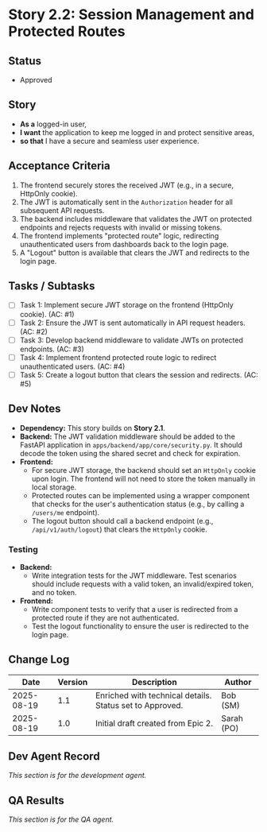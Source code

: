 # Story 2.2: Session Management and Protected Routes

## Status
- Approved

## Story
- **As a** logged-in user,
- **I want** the application to keep me logged in and protect sensitive areas,
- **so that** I have a secure and seamless user experience.

## Acceptance Criteria
1.  The frontend securely stores the received JWT (e.g., in a secure, HttpOnly cookie).
2.  The JWT is automatically sent in the `Authorization` header for all subsequent API requests.
3.  The backend includes middleware that validates the JWT on protected endpoints and rejects requests with invalid or missing tokens.
4.  The frontend implements "protected route" logic, redirecting unauthenticated users from dashboards back to the login page.
5.  A "Logout" button is available that clears the JWT and redirects to the login page.

## Tasks / Subtasks
- [ ] Task 1: Implement secure JWT storage on the frontend (HttpOnly cookie). (AC: #1)
- [ ] Task 2: Ensure the JWT is sent automatically in API request headers. (AC: #2)
- [ ] Task 3: Develop backend middleware to validate JWTs on protected endpoints. (AC: #3)
- [ ] Task 4: Implement frontend protected route logic to redirect unauthenticated users. (AC: #4)
- [ ] Task 5: Create a logout button that clears the session and redirects. (AC: #5)

## Dev Notes
- **Dependency:** This story builds on **Story 2.1**.
- **Backend:** The JWT validation middleware should be added to the FastAPI application in `apps/backend/app/core/security.py`. It should decode the token using the shared secret and check for expiration.
- **Frontend:**
    - For secure JWT storage, the backend should set an `HttpOnly` cookie upon login. The frontend will not need to store the token manually in local storage.
    - Protected routes can be implemented using a wrapper component that checks for the user's authentication status (e.g., by calling a `/users/me` endpoint).
    - The logout button should call a backend endpoint (e.g., `/api/v1/auth/logout`) that clears the `HttpOnly` cookie.

### Testing
- **Backend:**
    - Write integration tests for the JWT middleware. Test scenarios should include requests with a valid token, an invalid/expired token, and no token.
- **Frontend:**
    - Write component tests to verify that a user is redirected from a protected route if they are not authenticated.
    - Test the logout functionality to ensure the user is redirected to the login page.

## Change Log
| Date | Version | Description | Author |
| --- | --- | --- | --- |
| 2025-08-19 | 1.1 | Enriched with technical details. Status set to Approved. | Bob (SM) |
| 2025-08-19 | 1.0 | Initial draft created from Epic 2. | Sarah (PO) |

## Dev Agent Record
*This section is for the development agent.*

## QA Results
*This section is for the QA agent.*
